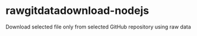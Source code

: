 # rawgitdatadownload-nodejs
Download selected file only from selected GitHub repository using raw data
